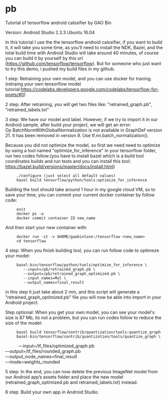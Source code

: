 # pb
Tutorial of tensorflow android calssifier by GAO Bin

Version:
Android Studio 2.3.3
Ubuntu 16.04

In this tutorial I use the the tensorflow android calssifier, if you want to build it, it will take you some time, as you’ll need to install the NDK, Bazel, and the total build time with Android Studio will take around 40 minutes, of course you can build it by yourself by this url (https://github.com/tensorflow/tensorflow). But for someone who just want to try this demo, i pushed my build files in my github.

1 step:  Retraining your own model, and you can use docker for traning. (retraing your own tensorflow model tutorial:https://codelabs.developers.google.com/codelabs/tensorflow-for-poets/#0)

2 step:  After retraining, you will get two files like: "retrained_graph.pb", "retrained_labels.txt"

3 step:  We have our model and label. However, if we try to import it in our Android sample, after build your project, we will get an error:  
Op BatchNormWithGlobalNormalization is not available in GraphDef version 21. It has been removed in version 9. Use tf.nn.batch_normalization().

Because you did not optimize the model, so first we need need to optimize by using a tool named "optimize_for_inference" in your tensorflow folder, run two codes follow:(you have to install bazel which is a build tool coordinates builds and run tests and you can install this tool: https://bazel.build/versions/master/docs/install.html)
         
         ./configure (just select all default values)
         bazel build tensorflow/python/tools:optimize_for_inference 
Building the tool should take around 1 hour in my google cloud VM, so to save your time, you can commit your current docker container by follow code:
         
         exit
         docker ps -a
         docker commit container ID new_name
And then start your new container with:
         
         docker run -it -v $HOME/gaobinlove:/tensorflow <new_name>
         cd tensorflow
         
4 step:  When you finish building tool, you can run follow code to optimeze your model:
         
         bazel-bin/tensorflow/python/tools/optimize_for_inference \
            --input=/pb/retrained_graph.pb \
            --output=/pb/retrained_graph_optimized.pb \
            --input_names=Mul \
            --output_names=final_result
in this step it just take about 2 min, and this script will generate a "retrained_graph_optimized.pb" file you will now be able into import in your Android project.

Step optional:  When you get your own model, you can see your model's size is 87 Mb, its not a problem, but you can run codes follow to reduce the size of the model:
         
         bazel build tensorflow/contrib/quantization/tools:quantize_graph
         bazel-bin/tensorflow/contrib/quantization/tools/quantize_graph \
            –-input=/tf_files/optimized_graph.pb \
            –-output=/tf_files/rounded_graph.pb \
            –-output_node_names=final_result \
            –-mode=weights_rounded
           
5 step:  In the end, you can now delete the previous ImageNet model from our Android app’s assets folder and place the new model (retrained_graph_optimized.pb and retrained_labels.txt) instead.

6 step: Build your own app in Android Studio.


